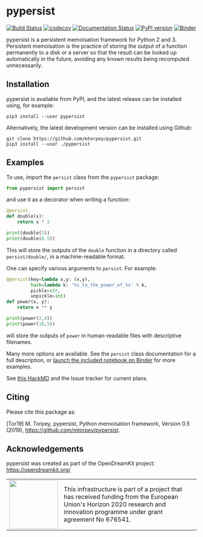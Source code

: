 pypersist
=========

[![Build Status](https://travis-ci.org/mtorpey/pypersist.svg?branch=master)](https://travis-ci.org/mtorpey/pypersist)
[![codecov](https://codecov.io/gh/mtorpey/pypersist/branch/master/graph/badge.svg)](https://codecov.io/gh/mtorpey/pypersist)
[![Documentation Status](https://readthedocs.org/projects/pypersist/badge/?version=latest)](https://pypersist.readthedocs.io/en/latest/?badge=latest)
[![PyPI version](https://badge.fury.io/py/pypersist.svg)](https://badge.fury.io/py/pypersist)
[![Binder](https://mybinder.org/badge_logo.svg)](https://mybinder.org/v2/gh/mtorpey/pypersist/master?filepath=binder/demo.ipynb)

pypersist is a persistent memoisation framework for Python 2 and 3.  Persistent
memoisation is the practice of storing the output of a function permanently to a
disk or a server so that the result can be looked up automatically in the
future, avoiding any known results being recomputed unnecessarily.

Installation
------------
pypersist is available from PyPI, and the latest release can be installed using,
for example:

    pip3 install --user pypersist

Alternatively, the latest development version can be installed using Github:

    git clone https://github.com/mtorpey/pypersist.git
    pip3 install --user ./pypersist

Examples
--------
To use, import the `persist` class from the `pypersist` package:

```python
from pypersist import persist
```

and use it as a decorator when writing a function:

```python
@persist
def double(x):
    return x * 2

print(double(3))
print(double(6.5))
```

This will store the outputs of the `double` function in a directory called
`persist/double/`, in a machine-readable format.

One can specify various arguments to `persist`.  For example:

```python
@persist(key=lambda x,y: (x,y),
         hash=lambda k: '%s_to_the_power_of_%s' % k,
         pickle=str,
         unpickle=int)
def power(x, y):
    return x ** y

print(power(2,4))
print(power(10,5))
```

will store the outputs of `power` in human-readable files with descriptive
filenames.

Many more options are available.  See the `persist` class documentation for a
full description, or [launch the included notebook on
Binder](https://mybinder.org/v2/gh/mtorpey/pypersist/master?filepath=binder/demo.ipynb)
for more examples.

See [this HackMD](https://hackmd.io/1M5clex-TYWCuxxgi05k5A) and the Issue
tracker for current plans.

Citing
------
Please cite this package as:

[Tor19] 
M. Torpey, 
pypersist, 
Python memoisation framework,
Version 0.5 (2019),
https://github.com/mtorpey/pypersist.

Acknowledgements
----------------
pypersist was created as part of the OpenDreamKit project: 
https://opendreamkit.org/

<table class="none">
<tr>
<td>
  <img src="http://opendreamkit.org/public/logos/Flag_of_Europe.svg" width="128">
</td>
<td>
  This infrastructure is part of a project that has received funding from the
  European Union's Horizon 2020 research and innovation programme under grant
  agreement No 676541.
</td>
</tr>
</table>
